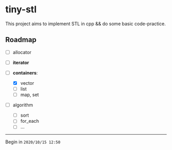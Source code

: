 # tiny-stl

This project aims to implement STL in cpp && do some basic code-practice.

## Roadmap

* [ ] allocator
* [ ] **iterator**
* [ ] **containers**:

  * [x] vector
  * [ ] list
  * [ ] map, set

* [ ] algorithm
  * [ ] sort
  * [ ] for_each
  * [ ] ...

---

Begin in ``2020/10/15 12:50``
